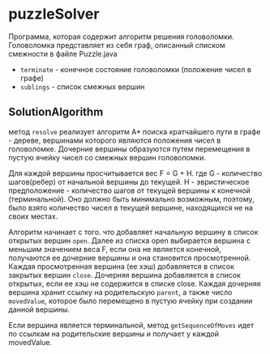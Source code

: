 # puzzleSolver

Программа, которая содержит алгоритм решения головоломки.
Головоломка представляет из себя граф, описанный списком смежности в файле Puzzle.java
* `terminate` - конечное состояние головоломки (положение чисел в графе)
* `sublings` - список смежных вершин

## SolutionAlgorithm
метод `resolve` реализует алгоритм A* поиска кратчайшего пути в графе - дереве, вершинами которого являются положения чисел в головоломке. Дочерние вершины образуются путем перемещения в пустую ячейку чисел со смежных вершин головоломки.

Для каждой вершины просчитывается вес F = G + H.
где G - количество шагов(ребер) от начальной вершины до текущей.
H - эвристическое предположение - количество шагов от текущей вершины к конечной (терминальной). Оно должно быть минимально возможным, поэтому, было взято количество чисел в текущей вершине, находящихся не на своих местах.

Алгоритм начинает с того. что добавляет начальную вершину в список открытых вершин `open`. 
Далее из списка open выбирается вершина с меньшим значением веса F, если она не является конечной, получаются ее дочерние вершины и она становится просмотренной.
Каждая просмотренная вершина (ее хэш) добавляется в список закрытых вершин `close`. Дочерняя вершина добавляется в список открытых, если ее хэш не содержится в списке close. Каждая дочерняя вершина хранит ссылку на родительскую `parent`, а также число `movedValue`, которое было перемещено в пустую ячейку при создании данной вершины.

Если вершина является терминальной, метод `getSequenceOfMoves` идет по ссылкам на родительские вершины и получает у каждой movedValue.
